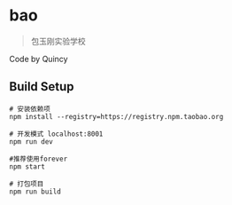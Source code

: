 # bao

> 包玉刚实验学校

Code by Quincy

## Build Setup

``` 
# 安装依赖项
npm install --registry=https://registry.npm.taobao.org

# 开发模式 localhost:8001
npm run dev

#推荐使用forever
npm start

# 打包项目
npm run build
```